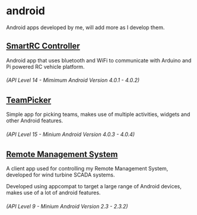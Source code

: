 # android
Android apps developed by me, will add more as I develop them.

## [SmartRC Controller](https://github.com/tkmarsh/SmartRC)
Android app that uses bluetooth and WiFi to communicate with Arduino and Pi powered RC vehicle platform.
###### (API Level 14 - Mimimum Android Version 4.0.1 - 4.0.2)

## [TeamPicker](https://github.com/tkmarsh/TeamPicker)
Simple app for picking teams, makes use of multiple activities, widgets and other Android features.
###### (API Level 15 - Minium Android Version 4.0.3 - 4.0.4)

## [Remote Management System](https://github.com/simplepower/RMS-Client)
A client app used for controlling my Remote Management System, developed for wind turbine SCADA systems.

Developed using appcompat to target a large range of Android devices, makes use of a lot of android features.
###### (API Level 9 - Minium Android Version 2.3 - 2.3.2)
